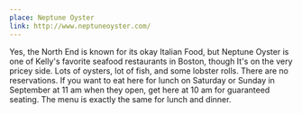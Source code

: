 ```yaml
---
place: Neptune Oyster
link: http://www.neptuneoyster.com/
---
```

Yes, the North End is known for its okay Italian Food, but Neptune Oyster is
one of Kelly's favorite seafood restaurants in Boston, though It's on the very pricey
side. Lots of oysters, lot of fish, and some lobster rolls.  There are no
reservations.  If you want to eat here for lunch on Saturday or Sunday in
September at 11 am when they open, get here at 10 am for guaranteed seating.
The menu is exactly the same for lunch and dinner.
